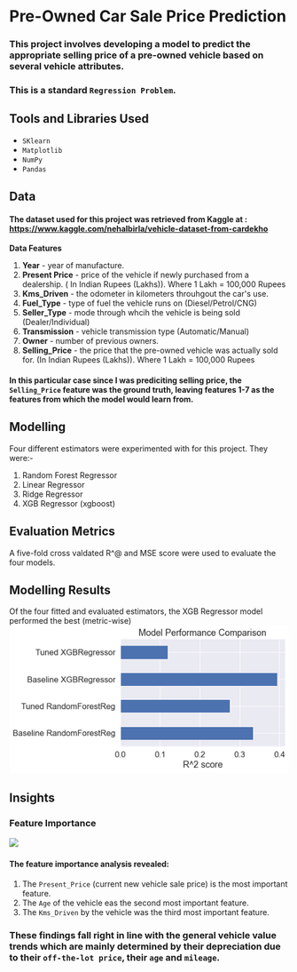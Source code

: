 # Pre-Owned Car Sale Price Prediction
### This project involves developing a model to predict the appropriate selling price of a pre-owned vehicle based on several vehicle attributes.
### This is a standard `Regression Problem`.

## Tools and Libraries Used
- `SKlearn`
- `Matplotlib`
- `NumPy`
- `Pandas`

## Data
#### The dataset used for this project was retrieved from Kaggle at : https://www.kaggle.com/nehalbirla/vehicle-dataset-from-cardekho

**Data Features**
1. **Year** - year of manufacture.
2. **Present Price** - price of the vehicle if newly purchased from a dealership. ( In Indian Rupees (Lakhs)). Where 1 Lakh = 100,000 Rupees
3. **Kms_Driven** - the odometer in kilometers throuhgout the car's use.
4. **Fuel_Type** - type of fuel the vehicle runs on (Diesel/Petrol/CNG)
5. **Seller_Type** - mode through whcih the vehicle is being sold (Dealer/Individual)
6. **Transmission** - vehicle transmission type (Automatic/Manual)
7. **Owner** - number of previous owners.
8. **Selling_Price** - the price that the pre-owned vehicle was actually sold for. (In Indian Rupees (Lakhs)). Where 1 Lakh = 100,000 Rupees

#### In this particular case since I was prediciting selling price, the `Selling_Price` feature was the ground truth, leaving features 1-7 as the features from which the model would learn from.

## Modelling
Four different estimators were experimented with for this project. They were:-
1. Random Forest Regressor
2. Linear Regressor
3. Ridge Regressor
4. XGB Regressor (xgboost)

## Evaluation Metrics
A five-fold cross valdated R^@ and MSE score were used to evaluate the four models.

## Modelling Results
Of the four fitted and evaluated estimators, the XGB Regressor model performed the best (metric-wise)
![](img/model_comparison.png)

## Insights
### Feature Importance
![](feature_importance.png)
#### The feature importance analysis revealed:
1. The `Present_Price` (current new vehicle sale price) is the most important feature.
2. The `Age` of the vehicle eas the second most important feature.  
3. The `Kms_Driven` by the vehicle was the third most important feature.

### These findings fall right in line with the general vehicle value trends which are mainly determined by their depreciation due to their `off-the-lot price`, their `age` and `mileage`.
